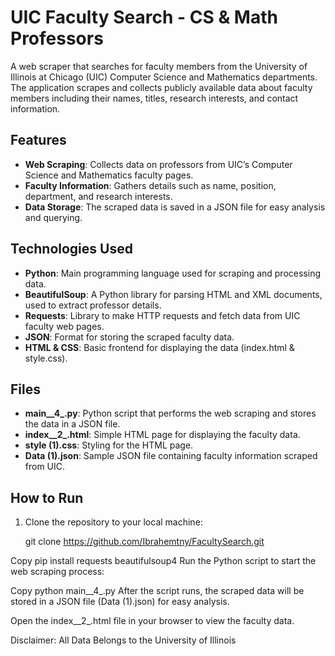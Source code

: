 # UIC Faculty Search - CS & Math Professors

A web scraper that searches for faculty members from the University of Illinois at Chicago (UIC) Computer Science and Mathematics departments. The application scrapes and collects publicly available data about faculty members including their names, titles, research interests, and contact information.

## Features
- **Web Scraping**: Collects data on professors from UIC’s Computer Science and Mathematics faculty pages.
- **Faculty Information**: Gathers details such as name, position, department, and research interests.
- **Data Storage**: The scraped data is saved in a JSON file for easy analysis and querying.

## Technologies Used
- **Python**: Main programming language used for scraping and processing data.
- **BeautifulSoup**: A Python library for parsing HTML and XML documents, used to extract professor details.
- **Requests**: Library to make HTTP requests and fetch data from UIC faculty web pages.
- **JSON**: Format for storing the scraped faculty data.
- **HTML & CSS**: Basic frontend for displaying the data (index.html & style.css).

## Files
- **main__4_.py**: Python script that performs the web scraping and stores the data in a JSON file.
- **index__2_.html**: Simple HTML page for displaying the faculty data.
- **style (1).css**: Styling for the HTML page.
- **Data (1).json**: Sample JSON file containing faculty information scraped from UIC.

## How to Run

1. Clone the repository to your local machine:
  
   git clone https://github.com/Ibrahemtny/FacultySearch.git



Copy
pip install requests beautifulsoup4
Run the Python script to start the web scraping process:


Copy
python main__4_.py
After the script runs, the scraped data will be stored in a JSON file (Data (1).json) for easy analysis.

Open the index__2_.html file in your browser to view the faculty data.

Disclaimer: All Data Belongs to the University of Illinois


